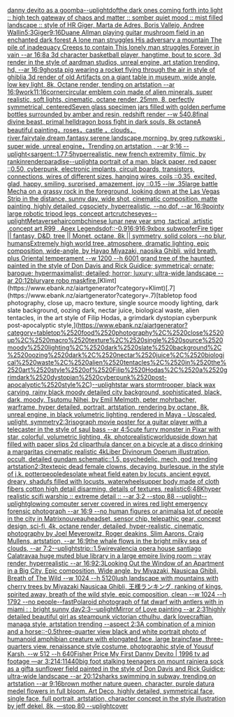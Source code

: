 [danny devito as a goomba](https://www.ebank.nz/aiartgenerator?category=danny%2520devito%2520as%2520a%2520goomba)[--uplight](https://www.ebank.nz/aiartgenerator?category=--uplight)[dof](https://www.ebank.nz/aiartgenerator?category=dof)[the dark ones coming forth into light :: high tech gateway of chaos and matter :: somber quiet mood :: mist filled landscape :: style of HR Giger, Marta de Adres, Boris Vallejo,  Andree Wallin](https://www.ebank.nz/aiartgenerator?category=the%2520dark%2520ones%2520coming%2520forth%2520into%2520light%2520%3A%3A%2520high%2520tech%2520gateway%2520of%2520chaos%2520and%2520matter%2520%3A%3A%2520somber%2520quiet%2520mood%2520%3A%3A%2520mist%2520filled%2520landscape%2520%3A%3A%2520style%2520of%2520HR%2520Giger%2C%2520Marta%2520de%2520Adres%2C%2520Boris%2520Vallejo%2C%2520%2520Andree%2520Wallin)[5:3](https://www.ebank.nz/aiartgenerator?category=5%3A3)[Giger](https://www.ebank.nz/aiartgenerator?category=Giger)[9:16](https://www.ebank.nz/aiartgenerator?category=9%3A16)[Duane Allman playing guitar mushroom field in an enchanted dark forest A lone man struggles His adversary a mountain The pile of inadequacy Creeps to contain This lonely man struggles Forever in vain --ar 16:8](https://www.ebank.nz/aiartgenerator?category=Duane%2520Allman%2520playing%2520guitar%2520mushroom%2520field%2520in%2520an%2520enchanted%2520dark%2520forest%2520A%2520lone%2520man%2520struggles%2520His%2520adversary%2520a%2520mountain%2520The%2520pile%2520of%2520inadequacy%2520Creeps%2520to%2520contain%2520This%2520lonely%2520man%2520struggles%2520Forever%2520in%2520vain%2520--ar%252016%3A8)[a 3d character basketball player, hangtime, bout to score, 3d render in the style of aardman studios, unreal engine, art station trending, hd, --ar 16:9](https://www.ebank.nz/aiartgenerator?category=a%25203d%2520character%2520basketball%2520player%2C%2520hangtime%2C%2520bout%2520to%2520score%2C%25203d%2520render%2520in%2520the%2520style%2520of%2520aardman%2520studios%2C%2520unreal%2520engine%2C%2520art%2520station%2520trending%2C%2520hd%2C%2520--ar%252016%3A9)[ghost](https://www.ebank.nz/aiartgenerator?category=ghost)[a pig wearing a rocket flying through the air in style of ghibli](https://www.ebank.nz/aiartgenerator?category=a%2520pig%2520wearing%2520a%2520rocket%2520flying%2520through%2520the%2520air%2520in%2520style%2520of%2520ghibli)[a 3d render of old  Artifacts on a giant table in museum, wide angle, low key light, 8k, Octane render, tending on artstation --ar 16:9](https://www.ebank.nz/aiartgenerator?category=a%25203d%2520render%2520of%2520old%2520%2520Artifacts%2520on%2520a%2520giant%2520table%2520in%2520museum%2C%2520wide%2520angle%2C%2520low%2520key%2520light%2C%25208k%2C%2520Octane%2520render%2C%2520tending%2520on%2520artstation%2520--ar%252016%3A9)[work](https://www.ebank.nz/aiartgenerator?category=work)[11:16](https://www.ebank.nz/aiartgenerator?category=11%3A16)[corner](https://www.ebank.nz/aiartgenerator?category=corner)[circular emblem coin made of alien minerals, super realistic, soft lights, cinematic, octane render, 25mm, 8, perfectly symmetrical, centered](https://www.ebank.nz/aiartgenerator?category=circular%2520emblem%2520coin%2520made%2520of%2520alien%2520minerals%2C%2520super%2520realistic%2C%2520soft%2520lights%2C%2520cinematic%2C%2520octane%2520render%2C%252025mm%2C%25208%2C%2520perfectly%2520symmetrical%2C%2520centered)[Seven glass specimen jars filled with golden perfume bottles surrounded by amber and resin, redshift render --w 540](https://www.ebank.nz/aiartgenerator?category=Seven%2520glass%2520specimen%2520jars%2520filled%2520with%2520golden%2520perfume%2520bottles%2520surrounded%2520by%2520amber%2520and%2520resin%2C%2520redshift%2520render%2520--w%2520540)[.8](https://www.ebank.nz/aiartgenerator?category=.8)[final divine beast, primal helldragon boss fight in dark souls, 8k octane](https://www.ebank.nz/aiartgenerator?category=final%2520divine%2520beast%2C%2520primal%2520helldragon%2520boss%2520fight%2520in%2520dark%2520souls%2C%25208k%2520octane)[A beautiful painting，roses，castle ，clouds，river,fairytale,dream,fantasy,serene landscape,morning, by greg rutkowski , super wide, unreal engine，Trending on artstation , --ar 9:16 --uplight](https://www.ebank.nz/aiartgenerator?category=A%2520beautiful%2520painting%EF%BC%8Croses%EF%BC%8Ccastle%2520%EF%BC%8Cclouds%EF%BC%8Criver%2Cfairytale%2Cdream%2Cfantasy%2Cserene%2520landscape%2Cmorning%2C%2520by%2520greg%2520rutkowski%2520%2C%2520super%2520wide%2C%2520unreal%2520engine%EF%BC%8CTrending%2520on%2520artstation%2520%2C%2520--ar%25209%3A16%2520--uplight)[<sargent::1.7](https://www.ebank.nz/aiartgenerator?category=%3Csargent%3A%3A1.7)[7:5](https://www.ebank.nz/aiartgenerator?category=7%3A5)[hyperrealistic, new french extremity, filmic, by rankin](https://www.ebank.nz/aiartgenerator?category=hyperrealistic%2C%2520new%2520french%2520extremity%2C%2520filmic%2C%2520by%2520rankin)[render](https://www.ebank.nz/aiartgenerator?category=render)[paradise](https://www.ebank.nz/aiartgenerator?category=paradise)[--uplight](https://www.ebank.nz/aiartgenerator?category=--uplight)[a portrait of a man, black paper, red paper ::0.50, cyberpunk, electronic implants, circuit boards, transistors, connections, wires of different sizes, hanging wires, coils ::0.35, excited, glad, happy, smiling, surprised, amazement, joy ::0.15 --iw .35](https://www.ebank.nz/aiartgenerator?category=a%2520portrait%2520of%2520a%2520man%2C%2520black%2520paper%2C%2520red%2520paper%2520%3A%3A0.50%2C%2520cyberpunk%2C%2520electronic%2520implants%2C%2520circuit%2520boards%2C%2520transistors%2C%2520connections%2C%2520wires%2520of%2520different%2520sizes%2C%2520hanging%2520wires%2C%2520coils%2520%3A%3A0.35%2C%2520excited%2C%2520glad%2C%2520happy%2C%2520smiling%2C%2520surprised%2C%2520amazement%2C%2520joy%2520%3A%3A0.15%2520--iw%2520.35)[large battle Mecha on a grassy rock in the foreground, looking down at the Las Vegas Strip in the distance, sunny day, wide shot, cinematic composition, matte painting, highly detailed, cgsociety, hyperrealistic, --no dof, --ar 16:9](https://www.ebank.nz/aiartgenerator?category=large%2520battle%2520Mecha%2520on%2520a%2520grassy%2520rock%2520in%2520the%2520foreground%2C%2520looking%2520down%2520at%2520the%2520Las%2520Vegas%2520Strip%2520in%2520the%2520distance%2C%2520sunny%2520day%2C%2520wide%2520shot%2C%2520cinematic%2520composition%2C%2520matte%2520painting%2C%2520highly%2520detailed%2C%2520cgsociety%2C%2520hyperrealistic%2C%2520--no%2520dof%2C%2520--ar%252016%3A9)[pointy large robotic tripod legs, concept art](https://www.ebank.nz/aiartgenerator?category=pointy%2520large%2520robotic%2520tripod%2520legs%2C%2520concept%2520art)[crutches](https://www.ebank.nz/aiartgenerator?category=crutches)[eyes](https://www.ebank.nz/aiartgenerator?category=eyes)[--uplight](https://www.ebank.nz/aiartgenerator?category=--uplight)[Metaverse](https://www.ebank.nz/aiartgenerator?category=Metaverse)[haircomb](https://www.ebank.nz/aiartgenerator?category=haircomb)[chinese lunar new year smg ,tactical ,artistic ,concept art,R99 , Apex Legends](https://www.ebank.nz/aiartgenerator?category=chinese%2520lunar%2520new%2520year%2520smg%2520%2Ctactical%2520%2Cartistic%2520%2Cconcept%2520art%2CR99%2520%2C%2520Apex%2520Legends)[dof::-0.9](https://www.ebank.nz/aiartgenerator?category=dof%3A%3A-0.9)[16:9](https://www.ebank.nz/aiartgenerator?category=16%3A9)[16:9](https://www.ebank.nz/aiartgenerator?category=16%3A9)[xbox subwoofer](https://www.ebank.nz/aiartgenerator?category=xbox%2520subwoofer)[Fire tiger || fantasy, D&D, tree || Monet, octane, 8k || symmetry, solid colors --no blur, humans](https://www.ebank.nz/aiartgenerator?category=Fire%2520tiger%2520%7C%7C%2520fantasy%2C%2520D%26D%2C%2520tree%2520%7C%7C%2520Monet%2C%2520octane%2C%25208k%2520%7C%7C%2520symmetry%2C%2520solid%2520colors%2520--no%2520blur%2C%2520humans)[Extremely high world tree, atmosphere, dramatic lighting, epic composition, wide-angle, by Hayao Miyazaki, naosika Ghibli, wild breath, plus Oriental temperament --w 1200 --h 600](https://www.ebank.nz/aiartgenerator?category=Extremely%2520high%2520world%2520tree%2C%2520atmosphere%2C%2520dramatic%2520lighting%2C%2520epic%2520composition%2C%2520wide-angle%2C%2520by%2520Hayao%2520Miyazaki%2C%2520naosika%2520Ghibli%2C%2520wild%2520breath%2C%2520plus%2520Oriental%2520temperament%2520--w%25201200%2520--h%2520600)[1 grand tree of the haunted, painted in the style of Don Davis and Rick Guidice; symmetrical; ornate; baroque; hypermaximalist; detailed; horror; luxury; ultra-wide landscape --ar 20:12](https://www.ebank.nz/aiartgenerator?category=1%2520grand%2520tree%2520of%2520the%2520haunted%2C%2520painted%2520in%2520the%2520style%2520of%2520Don%2520Davis%2520and%2520Rick%2520Guidice%3B%2520symmetrical%3B%2520ornate%3B%2520baroque%3B%2520hypermaximalist%3B%2520detailed%3B%2520horror%3B%2520luxury%3B%2520ultra-wide%2520landscape%2520--ar%252020%3A12)[blur](https://www.ebank.nz/aiartgenerator?category=blur)[yare robo mask](https://www.ebank.nz/aiartgenerator?category=yare%2520robo%2520mask)[fire.](https://www.ebank.nz/aiartgenerator?category=fire.)[Klimt](https://www.ebank.nz/aiartgenerator?category=Klimt)[.7](https://www.ebank.nz/aiartgenerator?category=.7)[tabletop food photography, close up, macro texture, single source moody lighting, dark slate background, oozing dark, nectar juice, biological waste, alien tentacles, in the art style of Filip Hodas, a grimdark dystopian cyberpunk post-apocalyptic style,](https://www.ebank.nz/aiartgenerator?category=tabletop%2520food%2520photography%2C%2520close%2520up%2C%2520macro%2520texture%2C%2520single%2520source%2520moody%2520lighting%2C%2520dark%2520slate%2520background%2C%2520oozing%2520dark%2C%2520nectar%2520juice%2C%2520biological%2520waste%2C%2520alien%2520tentacles%2C%2520in%2520the%2520art%2520style%2520of%2520Filip%2520Hodas%2C%2520a%2520grimdark%2520dystopian%2520cyberpunk%2520post-apocalyptic%2520style%2C)[--uplight](https://www.ebank.nz/aiartgenerator?category=--uplight)[star wars stormtrooper, black wax carving, rainy black moody detailed city background, sophisticated, black, dark, moody, Tsutomu Nihei, by Emil Melmoth, peter mohrbacher, warframe, hyper detailed, portrait, artstation, rendering by octane, 8k, unreal engine, in black volumetric lighting, rendered in Maya - Upscaled, uplight, symmetry](https://www.ebank.nz/aiartgenerator?category=star%2520wars%2520stormtrooper%2C%2520black%2520wax%2520carving%2C%2520rainy%2520black%2520moody%2520detailed%2520city%2520background%2C%2520sophisticated%2C%2520black%2C%2520dark%2C%2520moody%2C%2520Tsutomu%2520Nihei%2C%2520by%2520Emil%2520Melmoth%2C%2520peter%2520mohrbacher%2C%2520warframe%2C%2520hyper%2520detailed%2C%2520portrait%2C%2520artstation%2C%2520rendering%2520by%2520octane%2C%25208k%2C%2520unreal%2520engine%2C%2520in%2520black%2520volumetric%2520lighting%2C%2520rendered%2520in%2520Maya%2520-%2520Upscaled%2C%2520uplight%2C%2520symmetry)[2:3](https://www.ebank.nz/aiartgenerator?category=2%3A3)[risograph movie poster for a guitar player with a telecaster in the style of saul bass --ar 4:5](https://www.ebank.nz/aiartgenerator?category=risograph%2520movie%2520poster%2520for%2520a%2520guitar%2520player%2520with%2520a%2520telecaster%2520in%2520the%2520style%2520of%2520saul%2520bass%2520--ar%25204%3A5)[cute furry monster in Pixar with star, colorful, volumetric lighting, 4k, photorealistic](https://www.ebank.nz/aiartgenerator?category=cute%2520furry%2520monster%2520in%2520Pixar%2520with%2520star%2C%2520colorful%2C%2520volumetric%2520lighting%2C%25204k%2C%2520photorealistic)[world](https://www.ebank.nz/aiartgenerator?category=world)[upside down hat filled with paper slips 2d clipart](https://www.ebank.nz/aiartgenerator?category=upside%2520down%2520hat%2520filled%2520with%2520paper%2520slips%25202d%2520clipart)[hula dancer on a bicycle at a disco drinking a margaritas cinematic realistic 4k](https://www.ebank.nz/aiartgenerator?category=hula%2520dancer%2520on%2520a%2520bicycle%2520at%2520a%2520disco%2520drinking%2520a%2520margaritas%2520cinematic%2520realistic%25204k)[Liber Divinorum Operum illustration, occult, detailed gundam schematic::1.5, psychedelic, mech, god,trending artstation](https://www.ebank.nz/aiartgenerator?category=Liber%2520Divinorum%2520Operum%2520illustration%2C%2520occult%2C%2520detailed%2520gundam%2520schematic%3A%3A1.5%2C%2520psychedelic%2C%2520mech%2C%2520god%2Ctrending%2520artstation)[2:3](https://www.ebank.nz/aiartgenerator?category=2%3A3)[text](https://www.ebank.nz/aiartgenerator?category=text)[epic dead female clowns, decaying, burlesque.  in the style of j.k. potter](https://www.ebank.nz/aiartgenerator?category=epic%2520dead%2520female%2520clowns%2C%2520decaying%2C%2520burlesque.%2520%2520in%2520the%2520style%2520of%2520j.k.%2520potter)[people](https://www.ebank.nz/aiartgenerator?category=people)[desolate wheat field eaten by locuts, ancient egypt, dreary, shadufs filled with locusts, waterwheels](https://www.ebank.nz/aiartgenerator?category=desolate%2520wheat%2520field%2520eaten%2520by%2520locuts%2C%2520ancient%2520egypt%2C%2520dreary%2C%2520shadufs%2520filled%2520with%2520locusts%2C%2520waterwheels)[upper body made of cloth fibers cotton high detail disarming, details of textures, realistic](https://www.ebank.nz/aiartgenerator?category=upper%2520body%2520made%2520of%2520cloth%2520fibers%2520cotton%2520high%2520detail%2520disarming%2C%2520details%2520of%2520textures%2C%2520realistic)[6:4](https://www.ebank.nz/aiartgenerator?category=6%3A4)[8K](https://www.ebank.nz/aiartgenerator?category=8K)[hyper realistic scifi warship :: extreme detail :: --ar 3:2 --stop 88 --uplight](https://www.ebank.nz/aiartgenerator?category=hyper%2520realistic%2520scifi%2520warship%2520%3A%3A%2520extreme%2520detail%2520%3A%3A%2520--ar%25203%3A2%2520--stop%252088%2520--uplight)[--uplight](https://www.ebank.nz/aiartgenerator?category=--uplight)[glowing computer server covered in wires red light emergency forensic photograph --ar 16:9 --no human figures or animals](https://www.ebank.nz/aiartgenerator?category=glowing%2520computer%2520server%2520covered%2520in%2520wires%2520red%2520light%2520emergency%2520forensic%2520photograph%2520--ar%252016%3A9%2520--no%2520human%2520figures%2520or%2520animals)[a lot of people in the city in Matrix](https://www.ebank.nz/aiartgenerator?category=a%2520lot%2520of%2520people%2520in%2520the%2520city%2520in%2520Matrix)[nouveau](https://www.ebank.nz/aiartgenerator?category=nouveau)[headset, sensor chip, telepathic gear, concept design, sci-fi, 4k, octane render, detailed, hyper-realistic, cinematic, photography by Joel Meyerowitz, Roger deakins, Slim Aarons, Craig Mullens, artstation, --ar 16:9](https://www.ebank.nz/aiartgenerator?category=headset%2C%2520sensor%2520chip%2C%2520telepathic%2520gear%2C%2520concept%2520design%2C%2520sci-fi%2C%25204k%2C%2520octane%2520render%2C%2520detailed%2C%2520hyper-realistic%2C%2520cinematic%2C%2520photography%2520by%2520Joel%2520Meyerowitz%2C%2520Roger%2520deakins%2C%2520Slim%2520Aarons%2C%2520Craig%2520Mullens%2C%2520artstation%2C%2520--ar%252016%3A9)[the whale flows in the bright milky sea of clouds, --ar 7:2](https://www.ebank.nz/aiartgenerator?category=the%2520whale%2520flows%2520in%2520the%2520bright%2520milky%2520sea%2520of%2520clouds%2C%2520--ar%25207%3A2)[--uplight](https://www.ebank.nz/aiartgenerator?category=--uplight)[strip::1.5](https://www.ebank.nz/aiartgenerator?category=strip%3A%3A1.5)[wire](https://www.ebank.nz/aiartgenerator?category=wire)[valencia opera house santiago Calatrava](https://www.ebank.nz/aiartgenerator?category=valencia%2520opera%2520house%2520santiago%2520Calatrava)[a huge muted blue library in a large empire living room :: vray render, hyperrealistic --ar 16:9](https://www.ebank.nz/aiartgenerator?category=a%2520huge%2520muted%2520blue%2520library%2520in%2520a%2520large%2520empire%2520living%2520room%2520%3A%3A%2520vray%2520render%2C%2520hyperrealistic%2520--ar%252016%3A9)[2:3](https://www.ebank.nz/aiartgenerator?category=2%3A3)[](https://www.ebank.nz/aiartgenerator?category=)[Looking Out the Window of an Apartment in a Big City, Epic composition, Wide angle, by Miyazaki, Nausicaa Ghibli, Breath of The Wild --w 1024 --h 5120](https://www.ebank.nz/aiartgenerator?category=Looking%2520Out%2520the%2520Window%2520of%2520an%2520Apartment%2520in%2520a%2520Big%2520City%2C%2520Epic%2520composition%2C%2520Wide%2520angle%2C%2520by%2520Miyazaki%2C%2520Nausicaa%2520Ghibli%2C%2520Breath%2520of%2520The%2520Wild%2520--w%25201024%2520--h%25205120)[lush landscape with mountains with cherry trees by Miyazaki Nausicaa Ghibli, 王様ランキング, ranking of kings, spirited away, breath of the wild style, epic composition, clean  --w 1024 --h 1792 --no people](https://www.ebank.nz/aiartgenerator?category=lush%2520landscape%2520with%2520mountains%2520with%2520cherry%2520trees%2520by%2520Miyazaki%2520Nausicaa%2520Ghibli%2C%2520%E7%8E%8B%E6%A7%98%E3%83%A9%E3%83%B3%E3%82%AD%E3%83%B3%E3%82%B0%2C%2520ranking%2520of%2520kings%2C%2520spirited%2520away%2C%2520breath%2520of%2520the%2520wild%2520style%2C%2520epic%2520composition%2C%2520clean%2520%2520--w%25201024%2520--h%25201792%2520--no%2520people)[--fast](https://www.ebank.nz/aiartgenerator?category=--fast)[Polaroid photograph of fat dwarf with antlers with  in miami : : bright sunny day](https://www.ebank.nz/aiartgenerator?category=Polaroid%2520photograph%2520of%2520fat%2520dwarf%2520with%2520antlers%2520with%2520%2520in%2520miami%2520%3A%2520%3A%2520bright%2520sunny%2520day)[2:3](https://www.ebank.nz/aiartgenerator?category=2%3A3)[--uplight](https://www.ebank.nz/aiartgenerator?category=--uplight)[Mirror of Love painting --ar 2:3](https://www.ebank.nz/aiartgenerator?category=Mirror%2520of%2520Love%2520painting%2520--ar%25202%3A3)[1](https://www.ebank.nz/aiartgenerator?category=1)[highly detailed beautiful girl as steampunk victorian cthulhu, dark lovecraftian, managa style, artstation trending --aspect 2:3](https://www.ebank.nz/aiartgenerator?category=highly%2520detailed%2520beautiful%2520girl%2520as%2520steampunk%2520victorian%2520cthulhu%2C%2520dark%2520lovecraftian%2C%2520managa%2520style%2C%2520artstation%2520trending%2520--aspect%25202%3A3)[A combination of a minion and a horse](https://www.ebank.nz/aiartgenerator?category=A%2520combination%2520of%2520a%2520minion%2520and%2520a%2520horse)[::-0.5](https://www.ebank.nz/aiartgenerator?category=%3A%3A-0.5)[three-quarter view black and white portrait photo of humanoid amphibian creature with elongated face, large braincfase, three-quarters view, renaissance style costume, photographic style of Yousuf Karsh, --w 512 --h 640](https://www.ebank.nz/aiartgenerator?category=three-quarter%2520view%2520black%2520and%2520white%2520portrait%2520photo%2520of%2520humanoid%2520amphibian%2520creature%2520with%2520elongated%2520face%2C%2520large%2520braincfase%2C%2520three-quarters%2520view%2C%2520renaissance%2520style%2520costume%2C%2520photographic%2520style%2520of%2520Yousuf%2520Karsh%2C%2520--w%2520512%2520--h%2520640)[Fisher Price My First Danny Devito | 1996 tv ad footage —ar 3:2](https://www.ebank.nz/aiartgenerator?category=Fisher%2520Price%2520My%2520First%2520Danny%2520Devito%2520%7C%25201996%2520tv%2520ad%2520footage%2520%E2%80%94ar%25203%3A2)[14:11](https://www.ebank.nz/aiartgenerator?category=14%3A11)[440](https://www.ebank.nz/aiartgenerator?category=440)[big foot stalking teenagers on mount rainier](https://www.ebank.nz/aiartgenerator?category=big%2520foot%2520stalking%2520teenagers%2520on%2520mount%2520rainier)[a sock as a gift](https://www.ebank.nz/aiartgenerator?category=a%2520sock%2520as%2520a%2520gift)[a sunflower field painted in the style of Don Davis and Rick Guidice; ultra-wide landscape --ar 20:12](https://www.ebank.nz/aiartgenerator?category=a%2520sunflower%2520field%2520painted%2520in%2520the%2520style%2520of%2520Don%2520Davis%2520and%2520Rick%2520Guidice%3B%2520ultra-wide%2520landscape%2520--ar%252020%3A12)[sharks swimming in subway, trending on artstation --ar 9:16](https://www.ebank.nz/aiartgenerator?category=sharks%2520swimming%2520in%2520subway%2C%2520trending%2520on%2520artstation%2520--ar%25209%3A16)[brown mother nature queen, character, purple datura medel flowers in full bloom, Art Deco, highly detailed, symmetrical face, single face, full portrait, artstation, character concept in the style illustration by jeff dekel, 8k,  —stop 80 --uplight](https://www.ebank.nz/aiartgenerator?category=brown%2520mother%2520nature%2520queen%2C%2520character%2C%2520purple%2520datura%2520medel%2520flowers%2520in%2520full%2520bloom%2C%2520Art%2520Deco%2C%2520highly%2520detailed%2C%2520symmetrical%2520face%2C%2520single%2520face%2C%2520full%2520portrait%2C%2520artstation%2C%2520character%2520concept%2520in%2520the%2520style%2520illustration%2520by%2520jeff%2520dekel%2C%25208k%2C%2520%2520%E2%80%94stop%252080%2520--uplight)[cover](https://www.ebank.nz/aiartgenerator?category=cover)